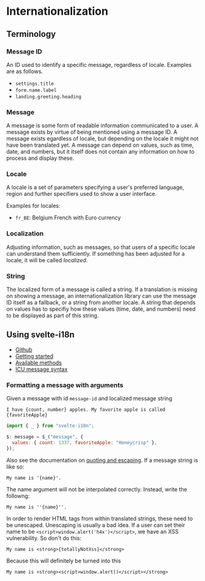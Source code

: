 # Internationalization

## Terminology

### Message ID

An ID used to identify a specific message, regardless of locale. Examples are
as follows.

- `settings.title`
- `form.name.label`
- `landing.greeting.heading`

### Message

A message is some form of readable information communicated to a user. A
message exists by virtue of being mentioned using a message ID. A message
exists egardless of locale, but depending on the locale it might not have been
translated yet. A message can depend on values, such as time, date, and
numbers, but it itself does not contain any information on how to process and
display these.

### Locale

A locale is a set of parameters specifying a user's preferred language, region
and further specifiers used to show a user interface.

Examples for locales:

- `fr_BE`: Belgium French with Euro currency

### Localization

Adjusting information, such as messages, so that users of a specific locale
can understand them sufficiently. If something has been adjusted for a locale,
it will be called _localized_.

### String

The localized form of a message is called a string. If a translation is
missing on showing a message, an internationalization library can use the
message ID itself as a fallback, or a string from another locale. A string that
depends on values has to specifiy how these values (time, date, and numbers)
need to be displayed as part of this string.

## Using svelte-i18n

- [Github](https://github.com/kaisermann/svelte-i18n)
- [Getting started](https://github.com/kaisermann/svelte-i18n/blob/main/docs/Getting%20Started.md)
- [Available methods](https://github.com/kaisermann/svelte-i18n/blob/main/docs/Formatting.md)
- [ICU message syntax](https://formatjs.io/docs/core-concepts/icu-syntax/)

### Formatting a message with arguments

Given a message with id `message-id` and localized message string

```
I have {count, number} apples. My favorite apple is called {favoriteApple}
```

```js
import { _ } from "svelte-i18n";

$: message = $_("message", {
  values: { count: 1337, favoriteApple: "Honeycrisp" },
});
```

Also see the documentation on [quoting and escaping](https://formatjs.io/docs/core-concepts/icu-syntax/#quoting--escaping). If a message string is like so:

```
My name is '{name}'.
```

The name argument will not be interpolated correctly. Instead, write the
followng:

```
My name is ''{name}''.
```

In order to render HTML tags from within translated strings, these need to
be unescaped. Unescaping is usually a bad idea. If a user can set
their name to be `<script>window.alert('h4x')</script>`, we have an XSS
vulnerability. So don't do this:

```
My name is <strong>{totallyNotXss}</strong>
```

Because this will definitely be turned into this

```
My name is <strong><script>window.alert()</script></strong>
```
